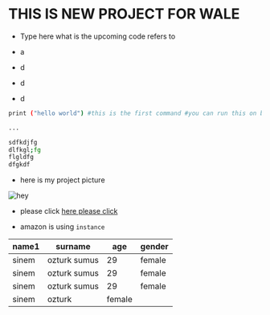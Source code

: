 # THIS IS NEW PROJECT FOR WALE

- Type here what is the upcoming code refers to

- a
- d
- d
- d

```bash
print ("hello world") #this is the first command #you can run this on bash
```

```bash
...

sdfkdjfg
dlfkgl;fg
flgldfg
dfgkdf
```

- here is my project picture 

![hey](whitebackground.png) 

- please click [here please click](../https://github.com/sinemozturk/test-1)


- amazon is using `instance`

|name1 |      surname | age| gender|
|-------|------------|-----|------|
|sinem | ozturk sumus|             29 |female|
|sinem | ozturk sumus| 29 |female|
|sinem | ozturk sumus| 29 |female|
|sinem | ozturk |female|


